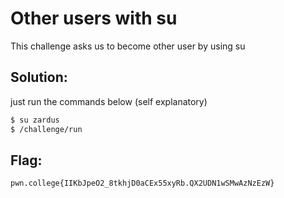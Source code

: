 # Other users with su 

This challenge asks us to become other user by using su 

## Solution:

just run the commands below (self explanatory)

```sh
$ su zardus 
$ /challenge/run
```

## Flag: 

```
pwn.college{IIKbJpeO2_8tkhjD0aCEx55xyRb.QX2UDN1wSMwAzNzEzW}
```


